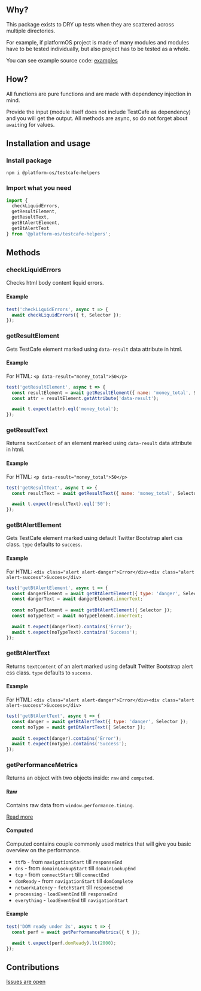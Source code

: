 ## Why?

This package exists to DRY up tests when they are scattered across multiple directories.

For example, if platformOS project is made of many modules and modules have to be tested individually, but also project has to be tested as a whole.

You can see example source code: [examples](https://github.com/mdyd-dev/marketplace-nearme-example)

## How?

All functions are pure functions and are made with dependency injection in mind.

Provide the input (module itself does not include TestCafe as dependency) and you will get the output. All methods are async, so do not forget about `await`ing for values.

## Installation and usage

### Install package

    npm i @platform-os/testcafe-helpers

### Import what you need

```js
import {
  checkLiquidErrors,
  getResultElement, 
  getResultText,
  getBtAlertElement,
  getBtAlertText
} from '@platform-os/testcafe-helpers';
```

## Methods

### checkLiquidErrors

Checks html body content liquid errors.

#### Example 

```js
test('checkLiquidErrors', async t => {
  await checkLiquidErrors({ t, Selector });
});
```

### getResultElement

Gets TestCafe element marked using `data-result` data attribute in html.

#### Example

For HTML: `<p data-result="money_total">50</p>`

```js
test('getResultElement', async t => {
  const resultElement = await getResultElement({ name: 'money_total', Selector });
  const attr = resultElement.getAttribute('data-result');

  await t.expect(attr).eql('money_total');
});
```

### getResultText

Returns `textContent` of an element marked using `data-result` data attribute in html.

#### Example

For HTML: `<p data-result="money_total">50</p>`

```js
test('getResultText', async t => {
  const resultText = await getResultText({ name: 'money_total', Selector });

  await t.expect(resultText).eql('50');
});
```

### getBtAlertElement

Gets TestCafe element marked using default Twitter Bootstrap alert css class. `type` defaults to `success`.

#### Example

For HTML: `<div class="alert alert-danger">Error</div><div class="alert alert-success">Success</div>`

```js
test('getBtAlertElement', async t => {
  const dangerElement = await getBtAlertElement({ type: 'danger', Selector });
  const dangerText = await dangerElement.innerText;
  
  const noTypeElement = await getBtAlertElement({ Selector });
  const noTypeText = await noTypeElement.innerText;

  await t.expect(dangerText).contains('Error');
  await t.expect(noTypeText).contains('Success');
});
```

### getBtAlertText

Returns `textContent` of an alert marked using default Twitter Bootstrap alert css class. `type` defaults to `success`.

#### Example

For HTML: `<div class="alert alert-danger">Error</div><div class="alert alert-success">Success</div>`

```js
test('getBtAlertText', async t => {
  const danger = await getBtAlertText({ type: 'danger', Selector });
  const noType = await getBtAlertText({ Selector });
  
  await t.expect(danger).contains('Error');
  await t.expect(noType).contains('Success');
});
```


### getPerformanceMetrics

Returns an object with two objects inside: `raw` and `computed`.

#### Raw
Contains raw data from `window.performance.timing`.

[Read more](https://www.html5rocks.com/en/tutorials/webperformance/basics/)

#### Computed 
Computed contains couple commonly used metrics that will give you basic overview on the performance.  

* `ttfb` - from `navigationStart` till `responseEnd`
* `dns` - from `domainLookupStart` till `domainLookupEnd`
* `tcp` - from `connectStart` till `connectEnd`
* `domReady` - from `navigationStart` till `domComplete`
* `networkLatency` - `fetchStart` till `responseEnd`
* `processing` - `loadEventEnd` till `responseEnd`
* `everything` - `loadEventEnd` till `navigationStart`

#### Example

```js
test('DOM ready under 2s', async t => {
  const perf = await getPerformanceMetrics({ t });

  await t.expect(perf.domReady).lt(2000);
});
```

## Contributions

[Issues are open](https://github.com/mdyd-dev/platformos-testcafe-helpers/issues)